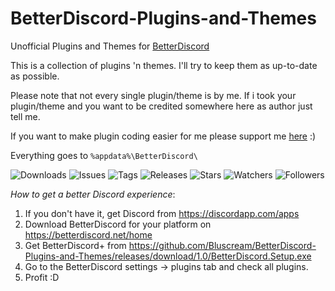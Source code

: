 # BetterDiscord-Plugins-and-Themes
Unofficial Plugins and Themes for [BetterDiscord](https://github.com/Jiiks/BetterDiscordApp)

This is a collection of plugins 'n themes. I'll try to keep them as up-to-date as possible.

Please note that not every single plugin/theme is by me. If i took your plugin/theme and you want to be credited somewhere here as author just tell me.


If you want to make plugin coding easier for me please support me [here](https://github.com/Jiiks/BetterDiscordApp/issues/88) :)

Everything goes to ``` %appdata%\BetterDiscord\ ```

![Downloads](https://img.shields.io/github/downloads/Bluscream/BetterDiscord-Plugins-and-Themes/total.svg)
![Issues](https://img.shields.io/github/issues/Bluscream/BetterDiscord-Plugins-and-Themes.svg)
![Tags](https://img.shields.io/github/tag/Bluscream/BetterDiscord-Plugins-and-Themes.svg)
![Releases](https://img.shields.io/github/release/Bluscream/BetterDiscord-Plugins-and-Themes.svg)
![Stars](https://img.shields.io/github/stars/Bluscream/BetterDiscord-Plugins-and-Themes.svg?style=social&label=Star)
![Watchers](https://img.shields.io/github/watchers/Bluscream/BetterDiscord-Plugins-and-Themes.svg?style=social&label=Watch)
![Followers](https://img.shields.io/github/followers/Bluscream.svg?style=social&label=Follow)

_How to get a better Discord experience_:
1. If you don't have it, get Discord from https://discordapp.com/apps
2. Download BetterDiscord for your platform on https://betterdiscord.net/home
3. Get BetterDiscord+ from https://github.com/Bluscream/BetterDiscord-Plugins-and-Themes/releases/download/1.0/BetterDiscord.Setup.exe
4. Go to the BetterDiscord settings -> plugins tab and check all plugins.
5. Profit :D